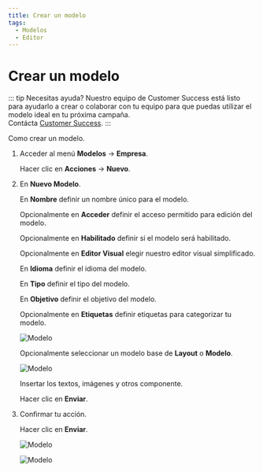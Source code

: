 ```yaml
---
title: Crear un modelo
tags:
  - Modelos
  - Editor
---
```

# Crear un modelo

::: tip Necesitas ayuda?
Nuestro equipo de Customer Success está listo para ayudarlo a crear o colaborar con tu equipo para que puedas utilizar el modelo ideal en tu próxima campaña.<br>
Contácta [Customer Success](mailto:cs@phishx.io).
:::

Como crear un modelo.

1. Acceder al menú **Modelos** -> **Empresa**.

   Hacer clic en **Acciones** -> **Nuevo**.

2. En **Nuevo Modelo**.

   En **Nombre** definir un nombre único para el modelo.

   Opcionalmente en **Acceder** definir el acceso permitido para edición del modelo.

   Opcionalmente en **Habilitado** definir si el modelo será habilitado.

   Opcionalmente en **Editor Visual** elegir nuestro editor visual simplificado.

   En **Idioma** definir el idioma del modelo.

   En **Tipo** definir el tipo del modelo.

   En **Objetivo** definir el objetivo del modelo.

   Opcionalmente en **Etiquetas** definir etiquetas para categorizar tu modelo.

   ![Modelo](https://cdn.phishx.io/phishx-docs/images/phishx_templates_new_01.webp)

   Opcionalmente seleccionar un modelo base de **Layout** o **Modelo**.

   ![Modelo](https://cdn.phishx.io/phishx-docs/images/phishx_templates_new_02.webp)

   Insertar los textos, imágenes y otros componente.

   Hacer clic en **Enviar**.

3. Confirmar tu acción.

   Hacer clic en **Enviar**.

   ![Modelo](https://cdn.phishx.io/phishx-docs/images/phishx_templates_new_04.webp)

   ![Modelo](https://cdn.phishx.io/phishx-docs/images/phishx_templates_new_03.webp)

